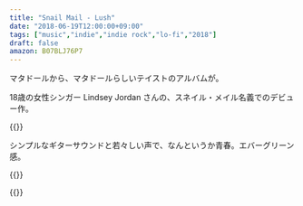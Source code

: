 ```yaml
---
title: "Snail Mail - Lush"
date: "2018-06-19T12:00:00+09:00"
tags: ["music","indie","indie rock","lo-fi","2018"]
draft: false
amazon: B07BLJ76P7
---
```


マタドールから、マタドールらしいテイストのアルバムが。

18歳の女性シンガー Lindsey Jordan さんの、スネイル・メイル名義でのデビュー作。

{{<youtube src="s7tnTucP1UM" title="Snail Mail - Pristine">}}

シンプルなギターサウンドと若々しい声で、なんというか青春。エバーグリーン感。

{{<youtube src="-d91Qn8QUks" title="Snail Mail - Heat Wave">}}

{{<amazon asin="B07BLJ76P7">}}
